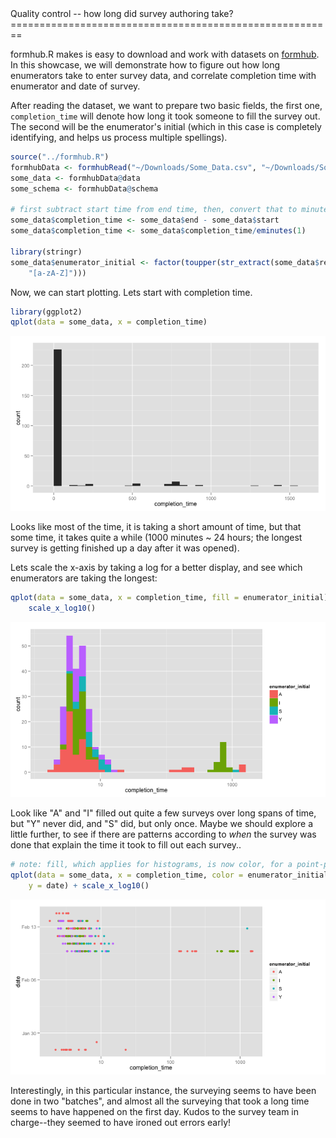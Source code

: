 <link href="http://kevinburke.bitbucket.org/markdowncss/markdown.css" rel="stylesheet"></link>
Quality control -- how long did survey authoring take?
========================================================

formhub.R makes is easy to download and work with datasets on [formhub](http://formhub.org). In this showcase, we will demonstrate how to figure out how long enumerators take to enter survey data, and correlate completion time with enumerator and date of survey. 

After reading the dataset, we want to prepare two basic fields, the first one, `completion_time` will denote how long it took someone to fill the survey out. The second will be the enumerator's initial (which in this case is completely identifying, and helps us process multiple spellings).




```r
source("../formhub.R")
formhubData <- formhubRead("~/Downloads/Some_Data.csv", "~/Downloads/Some_Schema.json")
some_data <- formhubData@data
some_schema <- formhubData@schema

# first subtract start time from end time, then, convert that to minutes
some_data$completion_time <- some_data$end - some_data$start
some_data$completion_time <- some_data$completion_time/eminutes(1)

library(stringr)
some_data$enumerator_initial <- factor(toupper(str_extract(some_data$research_asst_name, 
    "[a-zA-Z]")))
```




Now, we can start plotting. Lets start with completion time.


```r
library(ggplot2)
qplot(data = some_data, x = completion_time)
```

![plot of chunk plot_completiontime](figure/plot_completiontime.png) 


Looks like most of the time, it is taking a short amount of time, but that some time, it takes quite a while (1000 minutes ~ 24 hours; the longest survey is getting finished up a day after it was opened). 

Lets scale the x-axis by taking a log for a better display, and see which enumerators are taking the longest:


```r
qplot(data = some_data, x = completion_time, fill = enumerator_initial) + 
    scale_x_log10()
```

![plot of chunk plot_completiontime_by_enumerator](figure/plot_completiontime_by_enumerator.png) 


Look like "A" and "I" filled out quite a few surveys over long spans of time, but "Y" never did, and "S" did, but only once. Maybe we should explore a little further, to see if there are patterns according to *when* the survey was done that explain the time it took to fill out each survey..



```r
# note: fill, which applies for histograms, is now color, for a point-plot
qplot(data = some_data, x = completion_time, color = enumerator_initial, 
    y = date) + scale_x_log10()
```

![plot of chunk plot_completiontime_by_time](figure/plot_completiontime_by_time.png) 


Interestingly, in this particular instance, the surveying seems to have been done in two "batches", and almost all the surveying that took a long time seems to have happened on the first day. Kudos to the survey team in charge--they seemed to have ironed out errors early!


